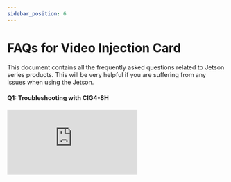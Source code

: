 ```yaml
---
sidebar_position: 6
---
```


# FAQs for Video Injection Card

This document contains all the frequently asked questions related to Jetson series products. This will be very helpful if you are suffering from any issues when using the Jetson.

#### Q1: Troubleshooting with CIG4-8H

<!-- <div style={{textAlign: 'center', position: 'relative', width: '95%', paddingBottom: '56.25%', marginBottom: '20px'}}>
    <iframe
        style={{position: 'absolute', top: 0, left: 0, width: '100%', height: '120%'}}
        src="https://mozilla.github.io/pdf.js/web/viewer.html?file=https://raw.githubusercontent.com/1214658495/myWikiFiles/main/Data_collection/CCG3-8H/SENSING_CCG3_capture_card_FAQ.pdf"
        scrolling="no"
        border="0"
        frameBorder="no"
        framespacing="0"
        allowFullScreen="true">
    </iframe>
</div> -->

<div style={{textAlign: 'center', position: 'relative', width: '95%', paddingBottom: '56.25%', marginBottom: '20px'}}>
    <iframe
        style={{position: 'absolute', top: 0, left: 0, width: '100%', height: '120%'}}
        src="https://mozilla.github.io/pdf.js/web/viewer.html?file=https://raw.githubusercontent.com/1214658495/myWikiFiles/main/Data_collection/CCG3-8H/SENSING_CCG3_capture_card_FAQ.pdf"
        scrolling="no"
        border="0"
        frameBorder="no"
        framespacing="0"
        allowFullScreen="true">
    </iframe>
</div>